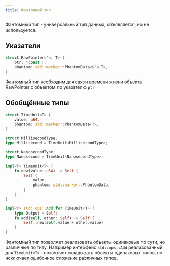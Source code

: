 ```yaml
---
title: Фантомный тип
---
```


Фантомный тип - универсальный тип данных, объявляется, но не используется.

## Указатели

```rust
struct RawPointer<'a, T> {
    ptr: *const T,
    phantom: std::marker::PhantomData<&'a T>,
}
```

Фантомный тип необходим для связи времени жизни объекта RawPointer с объектом по указателю `ptr`

## Обобщённые типы

```rust
struct TimeUnit<T> {
    value: u64,
    phantom: std::marker::PhantomData<T>,
}

struct MillisecondType;
type Millisecond = TimeUnit<MillisecondType>;

struct NanosecondType;
type Nanosecond = TimeUnit<NanosecondType>;

impl<T> TimeUnit<T> {
    fn new(value: u64) -> Self {
        Self {
            value,
            phantom: std::marker::PhantomData,
        }
    }
}

impl<T> std::ops::Add for TimeUnit<T> {
    type Output = Self;
    fn add(self, other: Self) -> Self {
        Self::new(self.value + other.value)
    }
}
```

Фантомный тип позволяет реализовать объекты одинаковые по сути, но различные по типу. Например интерфейс `std::ops::Add` реализованный для `TimeUnit<T>` - позволяет складывать объекты одинаковых типов, но исключает ошибочное сложение различных типов.
